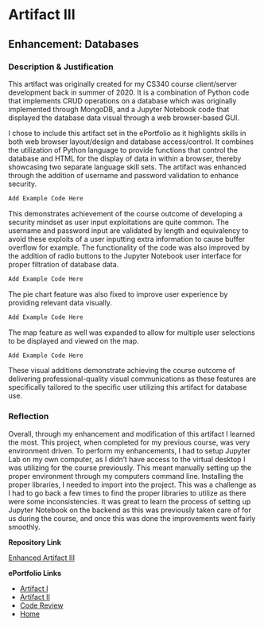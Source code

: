 # Artifact III
## Enhancement: Databases

### Description & Justification

This artifact was originally created for my CS340 course client/server development back in summer of 2020. It is a combination of Python code that implements CRUD operations on a database which was originally implemented through MongoDB, and a Jupyter Notebook code that displayed the database data visual through a web browser-based GUI. 

I chose to include this artifact set in the ePortfolio as it highlights skills in both web browser layout/design and database access/control. It combines the utilization of Python language to provide functions that control the database and HTML for the display of data in within a browser, thereby showcasing two separate language skill sets. The artifact was enhanced through the addition of username and password validation to enhance security.
```markdown
Add Example Code Here
```
This demonstrates achievement of the course outcome of developing a security mindset as user input exploitations are quite common. The username and password input are validated by length and equivalency to avoid these exploits of a user inputting extra information to cause buffer overflow for example. The functionality of the code was also improved by the addition of radio buttons to the Jupyter Notebook user interface for proper filtration of database data. 
```markdown
Add Example Code Here
```
The pie chart feature was also fixed to improve user experience by providing relevant data visually. 
```markdown
Add Example Code Here
```
The map feature as well was expanded to allow for multiple user selections to be displayed and viewed on the map. 

```markdown
Add Example Code Here
```
These visual additions demonstrate achieving the course outcome of delivering professional-quality visual communications as these features are specifically tailored to the specific user utilizing this artifact for database use.

### Reflection

Overall, through my enhancement and modification of this artifact I learned the most. This project, when completed for my previous course, was very environment driven. To perform my enhancements, I had to setup Jupyter Lab on my own computer, as I didn’t have access to the virtual desktop I was utilizing for the course previously. This meant manually setting up the proper environment through my computers command line. Installing the proper libraries, I needed to import into the project. This was a challenge as I had to go back a few times to find the proper libraries to utilize as there were some inconsistencies. It was great to learn the process of setting up Jupyter Notebook on the backend as this was previously taken care of for us during the course, and once this was done the improvements went fairly smoothly. 

**Repository Link**<br>

[Enhanced Artifact III](https://github.com/Shayden87/Databases)

**ePortfolio Links** <br> 

* [Artifact I](ArtifactOne.md)
* [Artifact II](ArtifactTwo.md)
* [Code Review](CodeReview.md)
* [Home](index.md)
